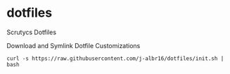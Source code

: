 # dotfiles
Scrutycs Dotfiles

Download and Symlink Dotfile Customizations
```
curl -s https://raw.githubusercontent.com/j-albr16/dotfiles/init.sh | bash
```
